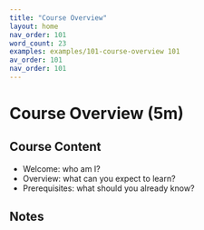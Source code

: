 ```yaml
---
title: "Course Overview"
layout: home
nav_order: 101
word_count: 23
examples: examples/101-course-overview 101
av_order: 101
nav_order: 101
---
```

# Course Overview (5m)

## Course Content

- Welcome: who am I?
- Overview: what can you expect to learn?  
- Prerequisites: what should you already know?

## Notes












